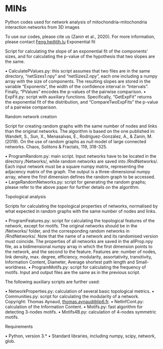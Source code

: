 # MINs
Python codes used for network analysis of mitochondria-mitochondria interaction networks from 3D images

To use our codes, please cite us (Zanin et al., 2020). For more information, please contact Feng.he@lih.lu
Exponential fit

Script for calculating the slope of an exponential fit of the components’ sizes, and for calculating the p-value of the hypothesis that two slopes are the same.

•	CalculatePValues.py: this script assumes that two files are in the same directory, “netSizes1.npy” and “netSizes2.npy”, each one including a numpy array with the size of components. The resulting slopes are stored in the variable “Exponents”, the width of the confidence interval in “Intervals”. Finally, “PValues” encodes the p-values of the pairwise comparison.
•	ExpFit.py: script with auxiliary functions. Specifically, “GetExpFit” returns the exponential fit of the distribution, and “CompareTwoExpFits” the p-value of a pairwise comparison.


Random network creation

Script for creating random graphs with the same number of nodes and links than the original networks. The algorithm is based on the one published in:
Wandelt, S., Sun, X., Menasalvas, E., Rodríguez-González, A., & Zanin, M. (2019). On the use of random graphs as null model of large connected networks. Chaos, Solitons & Fractals, 119, 318-325.

•	ProgramRandom.py: main script. Input networks have to be located in the directory /Networks/, while random networks are saved into /RndNetworks/. Each input network must be a square numpy matrix, representing the adjacency matrix of the graph. The output is a three-dimensional numpy array, where the first dimension defines the random graph to be accessed.
•	LargeRandomNetworks.py: script for generating the random graphs; please refer to the above paper for further details on the algorithm.


Topological analysis

Scripts for calculating the topological properties of networks, normalised by what expected in random graphs with the same number of nodes and links.

•	ProgramFeatures.py: script for calculating the topological features of the network, except for motifs. The original networks should be in the /Networks/ folder, and the corresponding random networks in /RndNetworks/. Note that the name of a network and its randomised version must coincide. The properties of all networks are saved in the allProp.npy file, as a bidimensional numpy array in which the first dimension points to the network, and the second to the feature. Features are: number of nodes, link density, max. degree, efficiency, modularity, assortativity, transitivity, Information Content, Diameter, Average shortest path length and Small-worldness.
•	ProgramMotifs.py: script for calculating the frequency of motifs. Input and output files are the same as in the previous script.

The following auxiliary scripts are further used:

•	NetworkProperties.py: calculation of several basic topological metrics.
•	Communities.py: script for calculating the modularity of a network. Copyright: Thomas Aynaud, thomas.aynaud@lip6.fr.
•	NetInfCont.py: calculation of the Information Content.
•	Motifs.py: fast algorithm for detecting 3-nodes motifs.
•	Motifs4B.py: calculation of 4-nodes symmetric motifs.


Requirements

•	Python, version 3.*
•	Standard libraries, including numpy, scipy, network, glob.


